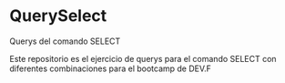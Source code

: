 # QuerySelect
Querys del comando SELECT

Este repositorio es el ejercicio de querys para el comando SELECT con diferentes combinaciones para el bootcamp de DEV.F
